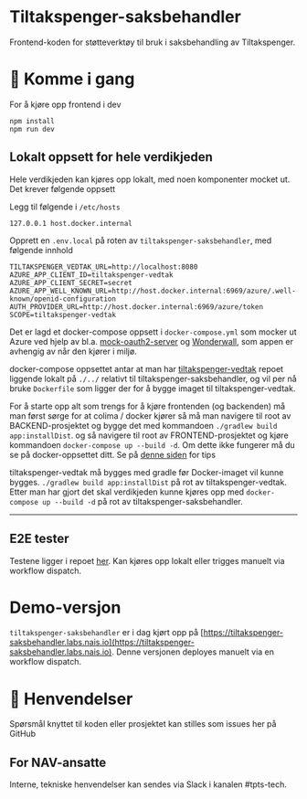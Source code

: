Tiltakspenger-saksbehandler
================

Frontend-koden for støtteverktøy til bruk i saksbehandling av Tiltakspenger.

# 🚀 Komme i gang

For å kjøre opp frontend i dev

```
npm install
npm run dev
```

## Lokalt oppsett for hele verdikjeden
Hele verdikjeden kan kjøres opp lokalt, med noen komponenter mocket ut. Det krever følgende oppsett

Legg til følgende i `/etc/hosts`

```
127.0.0.1 host.docker.internal
```

Opprett en `.env.local` på roten av `tiltakspenger-saksbehandler`, med følgende innhold

```
TILTAKSPENGER_VEDTAK_URL=http://localhost:8080
AZURE_APP_CLIENT_ID=tiltakspenger-vedtak
AZURE_APP_CLIENT_SECRET=secret
AZURE_APP_WELL_KNOWN_URL=http://host.docker.internal:6969/azure/.well-known/openid-configuration
AUTH_PROVIDER_URL=http://host.docker.internal:6969/azure/token
SCOPE=tiltakspenger-vedtak
```

Det er lagd et docker-compose oppsett i `docker-compose.yml` som mocker ut Azure ved hjelp av bl.a. [mock-oauth2-server](https://github.com/navikt/mock-oauth2-server)
og [Wonderwall](https://doc.nais.io/appendix/wonderwall/), som appen er avhengig av når den kjører i miljø.

docker-compose oppsettet antar at man har [tiltakspenger-vedtak](https://github.com/navikt/tiltakspenger-vedtak) repoet 
liggende lokalt på `./../` relativt til tiltakspenger-saksbehandler, og vil per nå bruke `Dockerfile` som ligger der for å bygge imaget til tiltakspenger-vedtak.

For å starte opp alt som trengs for å kjøre frontenden (og backenden) må man først sørge for at colima / docker kjører
så må man navigere til root av BACKEND-prosjektet og bygge det med kommandoen `./gradlew build app:installDist`.
og så navigere til root av FRONTEND-prosjektet og kjøre kommandoen `docker-compose up --build -d`.
Om dette ikke fungerer må du se på docker-oppsettet ditt. Se på [denne siden](https://confluence.adeo.no/display/POAO/Ny+Utvikler+i+Tiltakspenger) for tips

tiltakspenger-vedtak må bygges med gradle før Docker-imaget vil kunne bygges. `./gradlew build app:installDist` på rot av tiltakspenger-vedtak.
Etter man har gjort det skal verdikjeden kunne kjøres opp med `docker-compose up --build -d` på rot av tiltakspenger-saksbehandler.

---

## E2E tester

Testene ligger i repoet [her](https://github.com/navikt/tiltakspenger-e2e-tests). Kan kjøres opp lokalt eller trigges manuelt via workflow dispatch.

# Demo-versjon

`tiltakspenger-saksbehandler` er i dag kjørt opp på [https://tiltakspenger-saksbehandler.labs.nais.io](https://tiltakspenger-saksbehandler.labs.nais.io). Denne versjonen deployes manuelt via en workflow dispatch.

# 📣 Henvendelser

Spørsmål knyttet til koden eller prosjektet kan stilles som issues her på GitHub

## For NAV-ansatte

Interne, tekniske henvendelser kan sendes via Slack i kanalen #tpts-tech.
